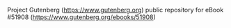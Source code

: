 Project Gutenberg (https://www.gutenberg.org) public repository for
eBook #51908 (https://www.gutenberg.org/ebooks/51908)
